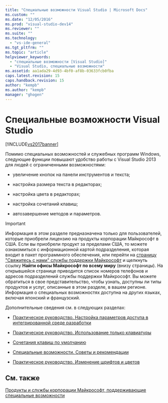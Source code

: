 ```yaml
---
title: "Специальные возможности Visual Studio | Microsoft Docs"
ms.custom: ""
ms.date: "12/05/2016"
ms.prod: "visual-studio-dev14"
ms.reviewer: ""
ms.suite: ""
ms.technology: 
  - "vs-ide-general"
ms.tgt_pltfrm: ""
ms.topic: "article"
helpviewer_keywords: 
  - "специальные возможности [Visual Studio]"
  - "Visual Studio, специальные возможности"
ms.assetid: aa1ada29-4d93-4bf0-af8b-03633fcb0fba
caps.latest.revision: 15
caps.handback.revision: 15
author: "kempb"
ms.author: "kempb"
manager: "ghogen"
---
```

# Специальные возможности Visual Studio
[!INCLUDE[vs2017banner](../../code-quality/includes/vs2017banner.md)]

Помимо специальных возможностей и служебных программ Windows, следующие функции повышают удобство работы с Visual Studio 2013 для людей с ограниченными возможностями:  
  
-   увеличение кнопок на панели инструментов и текста;  
  
-   настройка размера текста в редакторах;  
  
-   настройка цвета в редакторах;  
  
-   настройка сочетаний клавиш;  
  
-   автозавершение методов и параметров.  
  
> [!IMPORTANT]
>  Информация в этом разделе предназначена только для пользователей, которые приобрели лицензию на продукты корпорации Майкрософт в США.  Если вы приобрели продукт за пределами США, то можете ознакомиться с информационной картой подразделения, которая входит в пакет программного обеспечения, или перейти на [страницу "Свяжитесь с нами" службы поддержки Майкрософт](http://support.microsoft.com/ContactUs) и щелкнуть ссылку **Найти офисы Майкрософт по всему миру** \(внизу страницы\).  На открывшейся странице приводится список номеров телефонов и адресов подразделений службы поддержки Майкрософт.  Вы можете обратиться в свое представительство, чтобы узнать, доступны ли типы продуктов и услуг, описанные в этом разделе, в вашем регионе.  Информация о специальных возможностях доступна на других языках, включая японский и французский.  
  
 Дополнительные сведения см. в следующих разделах:  
  
-   [Практическое руководство. Настройка параметров доступа в интегрированной среде разработки](../../ide/reference/how-to-set-ide-accessibility-options.md)  
  
-   [Практическое руководство. Использование только клавиатуры](../../ide/reference/how-to-use-the-keyboard-exclusively.md)  
  
-   [Сочетания клавиш по умолчанию](../../ide/default-keyboard-shortcuts-in-visual-studio.md)  
  
-   [Специальные возможности. Советы и рекомендации](../../ide/reference/accessibility-tips-and-tricks.md)  
  
-   [Практическое руководство. Изменение шрифтов и цветов](../../ide/how-to-change-fonts-and-colors-in-visual-studio.md)  
  
## См. также  
 [Продукты и службы корпорации Майкрософт, поддерживающие специальные возможности](../../ide/reference/accessibility-products-and-services-from-microsoft.md)